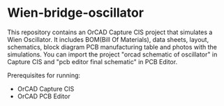 # Wien-bridge-oscillator
This repository contains an OrCAD Capture CIS project that simulates a Wien Oscillator.
It includes BOM(Bill Of Materials), data sheets, layout, schematics, block diagram PCB manufacturing table and photos with the simulations. 
You can import the project "orcad schematic of oscillator" in Capture CIS and "pcb editor final schematic" in PCB Editor. 

Prerequisites for running:
* OrCAD Capture CIS 
* OrCAD PCB Editor

